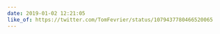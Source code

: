 ```yaml
---
date: 2019-01-02 12:21:05
like_of: https://twitter.com/TomFevrier/status/1079437780466520065
---
```

